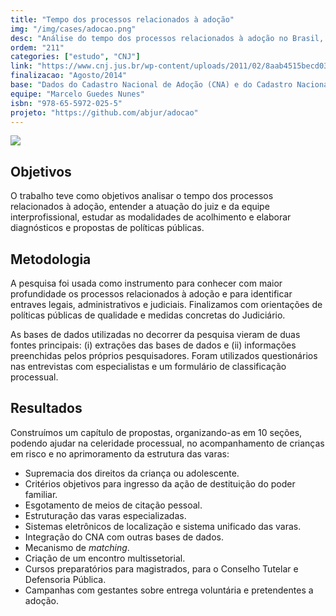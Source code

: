 ```yaml
---
title: "Tempo dos processos relacionados à adoção"
img: "/img/cases/adocao.png"
desc: "Análise do tempo dos processos relacionados à adoção no Brasil, especialmente de processos relativos a desconstituição do poder familiar."
ordem: "211"
categories: ["estudo", "CNJ"]
link: "https://www.cnj.jus.br/wp-content/uploads/2011/02/8aab4515becd037933960ba8e91e1efc.pdf"
finalizacao: "Agosto/2014"
base: "Dados do Cadastro Nacional de Adoção (CNA) e do Cadastro Nacional de Crianças Acolhidas (CNCA) e dos Tribunais de Justiça."
equipe: "Marcelo Guedes Nunes"
isbn: "978-65-5972-025-5"
projeto: "https://github.com/abjur/adocao"
---
```


![](/img/cases/adocao.png)

## Objetivos

O trabalho teve como objetivos analisar o tempo dos processos relacionados à adoção, entender a atuação do juiz e da equipe interprofissional, estudar as modalidades de acolhimento e elaborar diagnósticos e propostas de políticas públicas.

## Metodologia

A pesquisa foi usada como instrumento para conhecer com maior profundidade os processos relacionados à adoção e para identificar entraves legais, administrativos e judiciais. Finalizamos com orientações de políticas públicas de qualidade e medidas concretas do Judiciário.

As bases de dados utilizadas no decorrer da pesquisa vieram de duas fontes principais: (i) extrações das bases de dados e (ii) informações preenchidas pelos próprios pesquisadores. Foram utilizados questionários nas entrevistas com especialistas e um formulário de classificação processual.

## Resultados

Construímos um capítulo de propostas, organizando-as em 10 seções, podendo ajudar na celeridade processual, no acompanhamento de crianças em risco e no aprimoramento da estrutura das varas:

- Supremacia dos direitos da criança ou adolescente.
- Critérios objetivos para ingresso da ação de destituição do poder familiar.
- Esgotamento de meios de citação pessoal.
- Estruturação das varas especializadas.
- Sistemas eletrônicos de localização e sistema unificado das varas.
- Integração do CNA com outras bases de dados.
- Mecanismo de *matching*.
- Criação de um encontro multissetorial.
- Cursos preparatórios para magistrados, para o Conselho Tutelar e Defensoria Pública.
- Campanhas com gestantes sobre entrega voluntária e pretendentes a adoção.



